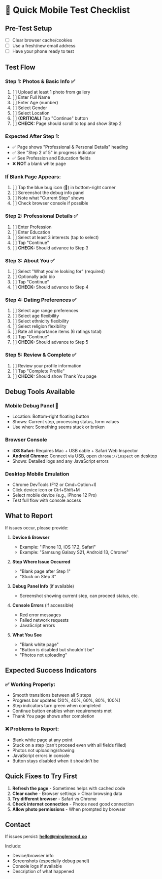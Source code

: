 # 📱 Quick Mobile Test Checklist

## Pre-Test Setup
- [ ] Clear browser cache/cookies
- [ ] Use a fresh/new email address
- [ ] Have your phone ready to test

## Test Flow

### Step 1: Photos & Basic Info ✅
1. [ ] Upload at least 1 photo from gallery
2. [ ] Enter Full Name
3. [ ] Enter Age (number)
4. [ ] Select Gender
5. [ ] Select Location
6. [ ] **(CRITICAL)** Tap "Continue" button
7. [ ] **CHECK:** Page should scroll to top and show Step 2

### Expected After Step 1:
- ✅ Page shows "Professional & Personal Details" heading
- ✅ See "Step 2 of 5" in progress indicator
- ✅ See Profession and Education fields
- ❌ **NOT** a blank white page

### If Blank Page Appears:
1. [ ] Tap the blue bug icon (🐛) in bottom-right corner
2. [ ] Screenshot the debug info panel
3. [ ] Note what "Current Step" shows
4. [ ] Check browser console if possible

### Step 2: Professional Details ✅
1. [ ] Enter Profession
2. [ ] Enter Education
3. [ ] Select at least 3 interests (tap to select)
4. [ ] Tap "Continue"
5. [ ] **CHECK:** Should advance to Step 3

### Step 3: About You ✅
1. [ ] Select "What you're looking for" (required)
2. [ ] Optionally add bio
3. [ ] Tap "Continue"
4. [ ] **CHECK:** Should advance to Step 4

### Step 4: Dating Preferences ✅
1. [ ] Select age range preferences
2. [ ] Select age flexibility
3. [ ] Select ethnicity flexibility  
4. [ ] Select religion flexibility
5. [ ] Rate all importance items (6 ratings total)
6. [ ] Tap "Continue"
7. [ ] **CHECK:** Should advance to Step 5

### Step 5: Review & Complete ✅
1. [ ] Review your profile information
2. [ ] Tap "Complete Profile"
3. [ ] **CHECK:** Should show Thank You page

## Debug Tools Available

### Mobile Debug Panel 🐛
- Location: Bottom-right floating button
- Shows: Current step, processing status, form values
- Use when: Something seems stuck or broken

### Browser Console
- **iOS Safari:** Requires Mac + USB cable + Safari Web Inspector
- **Android Chrome:** Connect via USB, open `chrome://inspect` on desktop
- Shows: Detailed logs and any JavaScript errors

### Desktop Mobile Emulation
- Chrome DevTools (F12 or Cmd+Option+I)
- Click device icon or Ctrl+Shift+M
- Select mobile device (e.g., iPhone 12 Pro)
- Test full flow with console access

## What to Report

If issues occur, please provide:

1. **Device & Browser**
   - Example: "iPhone 13, iOS 17.2, Safari"
   - Example: "Samsung Galaxy S21, Android 13, Chrome"

2. **Step Where Issue Occurred**
   - "Blank page after Step 1"
   - "Stuck on Step 3"

3. **Debug Panel Info** (if available)
   - Screenshot showing current step, can proceed status, etc.

4. **Console Errors** (if accessible)
   - Red error messages
   - Failed network requests
   - JavaScript errors

5. **What You See**
   - "Blank white page"
   - "Button is disabled but shouldn't be"
   - "Photos not uploading"

## Expected Success Indicators

### ✅ Working Properly:
- Smooth transitions between all 5 steps
- Progress bar updates (20%, 40%, 60%, 80%, 100%)
- Step indicators turn green when completed
- Continue button enables when requirements met
- Thank You page shows after completion

### ❌ Problems to Report:
- Blank white page at any point
- Stuck on a step (can't proceed even with all fields filled)
- Photos not uploading/showing
- JavaScript errors in console
- Button stays disabled when it shouldn't be

## Quick Fixes to Try First

1. **Refresh the page** - Sometimes helps with cached code
2. **Clear cache** - Browser settings > Clear browsing data
3. **Try different browser** - Safari vs Chrome
4. **Check internet connection** - Photos need good connection
5. **Allow photo permissions** - When prompted by browser

## Contact
If issues persist: **hello@minglemood.co**

Include:
- Device/browser info
- Screenshots (especially debug panel)
- Console logs if available
- Description of what happened
